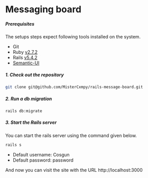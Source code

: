 # **Messaging board**

##### Prerequisites
The setups steps expect following tools installed on the system.

- Git
- Ruby [v2.7.2](https://ruby-doc.org/core-2.7.2/)
- Rails [v5.4.2](https://guides.rubyonrails.org/v5.0/)
- [Semantic-UI](https://semantic-ui.com)

##### 1. Check out the repository

```bash
git clone git@github.com/MisterCxmpy/rails-message-board.git
```

##### 2. Run a db migration

```bash
rails db:migrate
```

##### 3. Start the Rails server
You can start the rails server using the command given below.

```ruby
rails s
```

- Default username: Cosgun
- Default password: password

And now you can visit the site with the URL http://localhost:3000
